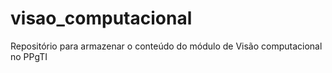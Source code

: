 # visao_computacional
Repositório para armazenar o conteúdo do módulo de Visão computacional no PPgTI
